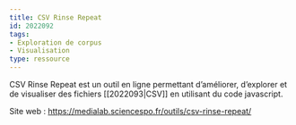 ```yaml
---
title: CSV Rinse Repeat
id: 2022092
tags:
- Exploration de corpus
- Visualisation
type: ressource
---
```


CSV Rinse Repeat est un outil en ligne permettant d’améliorer, d’explorer et de visualiser des fichiers [[2022093|CSV]] en utilisant du code javascript.

Site web : <https://medialab.sciencespo.fr/outils/csv-rinse-repeat/>

